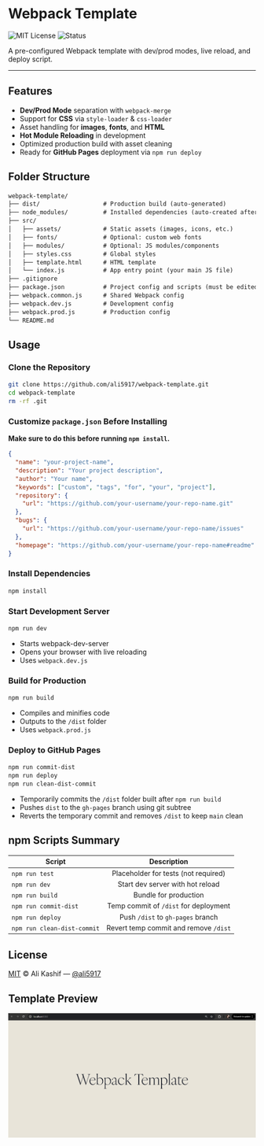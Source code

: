 # Webpack Template
![MIT License](https://img.shields.io/badge/license-MIT-blue.svg)
![Status](https://img.shields.io/badge/status-ready-green)

A pre-configured Webpack template with dev/prod modes, live reload, and deploy script.

---

## Features

- **Dev/Prod Mode** separation with `webpack-merge`
- Support for **CSS** via `style-loader` & `css-loader`
- Asset handling for **images**, **fonts**, and **HTML**
- **Hot Module Reloading** in development
- Optimized production build with asset cleaning
- Ready for **GitHub Pages** deployment via `npm run deploy`

## Folder Structure

```txt
webpack-template/
├── dist/                  # Production build (auto-generated)
├── node_modules/          # Installed dependencies (auto-created after npm install)
├── src/
│   ├── assets/            # Static assets (images, icons, etc.)
│   ├── fonts/             # Optional: custom web fonts
│   ├── modules/           # Optional: JS modules/components
│   ├── styles.css         # Global styles
│   ├── template.html      # HTML template
│   └── index.js           # App entry point (your main JS file)
├── .gitignore
├── package.json           # Project config and scripts (must be edited before npm install)
├── webpack.common.js      # Shared Webpack config
├── webpack.dev.js         # Development config
├── webpack.prod.js        # Production config
└── README.md

```

## Usage

###  Clone the Repository

```bash
git clone https://github.com/ali5917/webpack-template.git
cd webpack-template
rm -rf .git
```

###  Customize `package.json` Before Installing
**Make sure to do this before running `npm install`.**

```json
{
  "name": "your-project-name",
  "description": "Your project description",
  "author": "Your name",
  "keywords": ["custom", "tags", "for", "your", "project"],
  "repository": {
    "url": "https://github.com/your-username/your-repo-name.git"
  },
  "bugs": {
    "url": "https://github.com/your-username/your-repo-name/issues"
  },
  "homepage": "https://github.com/your-username/your-repo-name#readme"
}
```

###  Install Dependencies

```bash
npm install
```

###  Start Development Server

```bash
npm run dev
```
* Starts webpack-dev-server
* Opens your browser with live reloading
* Uses `webpack.dev.js`

###  Build for Production

```bash
npm run build
```
* Compiles and minifies code
* Outputs to the `/dist` folder
* Uses `webpack.prod.js`

### Deploy to GitHub Pages

```bash
npm run commit-dist
npm run deploy
npm run clean-dist-commit
```
- Temporarily commits the `/dist` folder built after `npm run build`
- Pushes `dist` to the `gh-pages` branch using git subtree
- Reverts the temporary commit and removes `/dist` to keep `main` clean

## npm Scripts Summary

|             Script             |               Description              |
| ------------------------------ |:--------------------------------------:|
| ``npm run test``               | Placeholder for tests (not required)   |
| ``npm run dev``                | Start dev server with hot reload       |
| ``npm run build``              | Bundle for production                  |
| ``npm run commit-dist``        | Temp commit of `/dist` for deployment  |
| ``npm run deploy``             | Push ``/dist`` to `gh-pages` branch    |
| ``npm run clean-dist-commit``  | Revert temp commit and remove ``/dist``|

## License

[MIT](LICENSE) © Ali Kashif — [@ali5917](https://github.com/ali5917)

## Template Preview

![Template Screenshot](src/assets/temp.png)